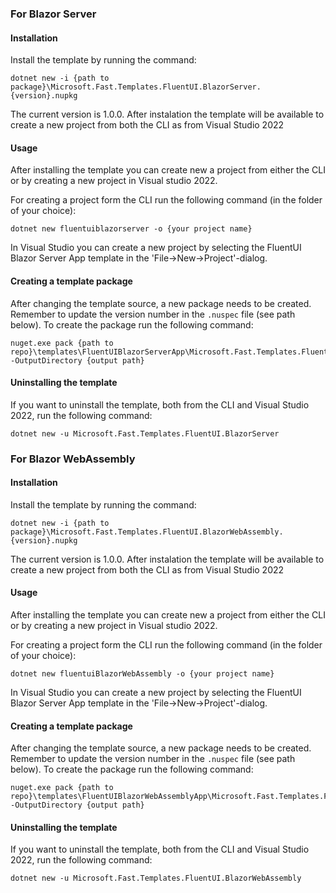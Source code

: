 ### For Blazor Server

#### Installation
Install the template by running the command:
```
dotnet new -i {path to package}\Microsoft.Fast.Templates.FluentUI.BlazorServer.{version}.nupkg
```
The current version is 1.0.0. After instalation the template will be available to create a new project from both the CLI as from Visual Studio 2022

#### Usage
After installing the template you can create new a project from either the CLI or by creating a new project in Visual studio 2022. 

For creating a project form the CLI run the following command (in the folder of your choice):
```
dotnet new fluentuiblazorserver -o {your project name}
``` 
In Visual Studio you can create a new project by selecting the FluentUI Blazor Server App template in the 'File->New->Project'-dialog.

#### Creating a template package
After changing the template source, a new package needs to be created. Remember to update the version number in the `.nuspec` file (see path below). To create the package run the following command:
```
nuget.exe pack {path to repo}\templates\FluentUIBlazorServerApp\Microsoft.Fast.Templates.FluentUI.BlazorServer.nuspec -OutputDirectory {output path}
```

#### Uninstalling the template
If you want to uninstall the template, both from the CLI and Visual Studio 2022,  run the following command:
```
dotnet new -u Microsoft.Fast.Templates.FluentUI.BlazorServer
```


### For Blazor WebAssembly

#### Installation
Install the template by running the command:
```
dotnet new -i {path to package}\Microsoft.Fast.Templates.FluentUI.BlazorWebAssembly.{version}.nupkg
```
The current version is 1.0.0. After instalation the template will be available to create a new project from both the CLI as from Visual Studio 2022

#### Usage
After installing the template you can create new a project from either the CLI or by creating a new project in Visual studio 2022. 

For creating a project form the CLI run the following command (in the folder of your choice):
```
dotnet new fluentuiBlazorWebAssembly -o {your project name}
``` 
In Visual Studio you can create a new project by selecting the FluentUI Blazor Server App template in the 'File->New->Project'-dialog.

#### Creating a template package
After changing the template source, a new package needs to be created. Remember to update the version number in the `.nuspec` file (see path below). To create the package run the following command:
```
nuget.exe pack {path to repo}\templates\FluentUIBlazorWebAssemblyApp\Microsoft.Fast.Templates.FluentUI.BlazorWebAssembly.nuspec -OutputDirectory {output path}
```

#### Uninstalling the template
If you want to uninstall the template, both from the CLI and Visual Studio 2022,  run the following command:
```
dotnet new -u Microsoft.Fast.Templates.FluentUI.BlazorWebAssembly
```
